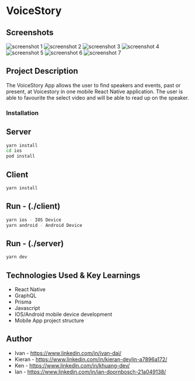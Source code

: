 # VoiceStory

## Screenshots

![screenshot 1](./screenshots/screenshot1.png)
![screenshot 2](./screenshots/screenshot2.png)
![screenshot 3](./screenshots/screenshot3.png)
![screenshot 4](./screenshots/screenshot4.png)
![screenshot 5](./screenshots/screenshot5.png)
![screenshot 6](./screenshots/screenshot6.png)
![screenshot 7](./screenshots/screenshot7.png)

## Project Description

The VoiceStory App allows the user to find speakers and events, past or present, at Voicestory in one mobile React Native application. The user is able to favourite the select video and will be able to read up on the speaker.

### Installation

## Server

```bash
yarn install
cd ios
pod install
```

## Client

```bash
yarn install
```

## Run - (./client)

```bash
yarn ios - IOS Device
yarn android - Android Device
```

## Run - (./server)

```bash
yarn dev
```

## Technologies Used & Key Learnings

- React Native
- GraphQL
- Prisma
- Javascript
- IOS/Android mobile device development
- Mobile App project structure

## Author

- Ivan - https://www.linkedin.com/in/ivan-dai/
- Kieran - https://www.linkedin.com/in/kieran-devlin-a7896a172/
- Ken - https://www.linkedin.com/in/khuang-dev/
- Ian - https://www.linkedin.com/in/ian-doornbosch-21a049138/
